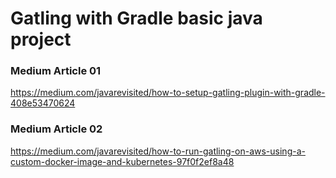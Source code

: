 # Gatling with Gradle basic java project

### Medium Article 01
https://medium.com/javarevisited/how-to-setup-gatling-plugin-with-gradle-408e53470624

### Medium Article 02
https://medium.com/javarevisited/how-to-run-gatling-on-aws-using-a-custom-docker-image-and-kubernetes-97f0f2ef8a48
